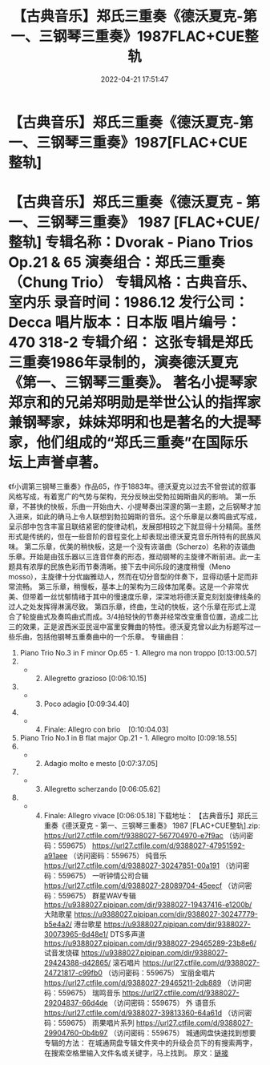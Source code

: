 ﻿---
title: 【古典音乐】郑氏三重奏《德沃夏克-第一、三钢琴三重奏》1987FLAC+CUE整轨
date: 2022-04-21 17:51:47
categories: 古典音乐、新世纪、纯音雅乐
tags: 纯音乐
---
# 【古典音乐】郑氏三重奏《德沃夏克-第一、三钢琴三重奏》1987[FLAC+CUE整轨]

【古典音乐】郑氏三重奏《德沃夏克 - 第一、三钢琴三重奏》
1987 [FLAC+CUE/整轨]
专辑名称：Dvorak - Piano Trios Op.21
& 65
演奏组合：郑氏三重奏（Chung
Trio）
专辑风格：古典音乐、室内乐
录音时间：1986.12
发行公司：Decca
唱片版本：日本版
唱片编号：470 318-2
专辑介绍：
这张专辑是郑氏三重奏1986年录制的，演奏德沃夏克《第一、三钢琴三重奏》。
著名小提琴家郑京和的兄弟郑明勋是举世公认的指挥家兼钢琴家，妹妹郑明和也是著名的大提琴家，他们组成的“郑氏三重奏”在国际乐坛上声誉卓著。
=========================
《f小调第三钢琴三重奏》作品65，作于1883年。德沃夏克以过去不曾尝试的叙事风格写成，有着宽广的气势与架构，充分反映出受勃拉姆斯曲风的影响。
第一乐章，不甚快的快板，乐曲一开始由大、小提琴奏出深邃的第一主题，之后钢琴才加入进来，如此的确马上令人联想到勃拉姆斯的音乐。这个乐章是以奏鸣曲式写成，呈示部中包含丰富且联结紧密的旋律动机，发展部相较之下就显得十分精简。虽然形式是传统的，但在一些音阶的音程变化上却表现出德沃夏克音乐所特有的民族风味。
第二乐章，优美的稍快板，这是一个没有诙谐曲（Scherzo）名称的诙谐曲乐章。开始是由弦乐器以三连音伴奏的形态，推动钢琴的主旋律不断前进。此一主题具有浓厚的民族色彩而节奏清晰。接下去中间乐段的速度稍慢（Meno
mosso），主旋律十分优幽雅动人，然而在切分音型的伴奏下，显得动感十足而非常流畅。
第三乐章，稍慢板，基本上的架构为三段体加尾奏。这是一个非常优美、但带着一丝忧郁情绪于其中的慢速度乐章，深深地将德沃夏克刻划旋律线条的过人之处发挥得淋漓尽致。
第四乐章，终曲，生动的快板，这个乐章在形式上混合了轮旋曲式及奏鸣曲式而成。3/4拍轻快的节奏并经常改变重音位置，造成二比三的效果，正是波西米亚民谣中富里安舞曲的特性。德沃夏克曾以此为标题写过一些乐曲，包括他钢琴五重奏曲中的一个乐章。
专辑曲目：
01. Piano Trio No.3 in F minor
Op.65 - 1. Allegro ma non troppo
[0:13:00.57]
02. - 2. Allegretto
grazioso
[0:06:10.15]
03. - 3. Poco
adagio
[0:09:34.40]
04. - 4. Finale: Allegro con
brio    [0:10:04.03]
05. Piano Trio No.1 in B flat
major Op.21 - 1. Allegro molto
[0:09:18.55]
06. - 2. Adagio molto e
mesto
[0:07:37.05]
07. - 3. Allegretto
scherzando
[0:06:05.62]
08. - 4. Finale: Allegro
vivace
[0:06:05.18]
下载地址：
【古典音乐】郑氏三重奏《德沃夏克 - 第一、三钢琴三重奏》 1987 [FLAC+CUE整轨].zip: https://url27.ctfile.com/f/9388027-567704970-e7f9ac
（访问密码：559675）
https://url27.ctfile.com/d/9388027-47951592-a91aee
（访问密码：559675）
纯音乐
https://url27.ctfile.com/d/9388027-30247851-00a191
（访问密码：559675）
一听钟情公司合辑
https://url27.ctfile.com/d/9388027-28089704-45eecf
（访问密码：559675）
群星WAV专辑
https://u9388027.pipipan.com/dir/9388027-19437416-e1200b/
大陆歌星
https://u9388027.pipipan.com/dir/9388027-30247779-b5e4a2/
港台歌星
https://u9388027.pipipan.com/dir/9388027-30073965-6d48e1/
DTS多声道
https://u9388027.pipipan.com/dir/9388027-29465289-23b8e6/
试音发烧碟
https://u9388027.pipipan.com/dir/9388027-29424388-d42865/
滚石唱片
https://url27.ctfile.com/d/9388027-24721817-c99fb0
（访问密码：559675）
宝丽金唱片
https://url27.ctfile.com/d/9388027-29465211-2db889
（访问密码：559675）
瑞鸣音乐
https://url27.ctfile.com/d/9388027-29204837-66d4de
（访问密码：559675）
外
语音乐
https://url27.ctfile.com/d/9388027-39813360-64a61d
（访问密码：559675）
雨果唱片系列
https://url27.ctfile.com/d/9388027-29904760-0b4b97
（访问密码：559675）
城通网盘快速找到想要专辑的方法：
在城通网盘专辑文件夹中的升级会员下的有搜索两字，
在搜索空格里输入文件名或关键字，马上找到。
原文：[链接](https://blog.sina.com.cn/s/blog_1647c7e7601030wsk.html)